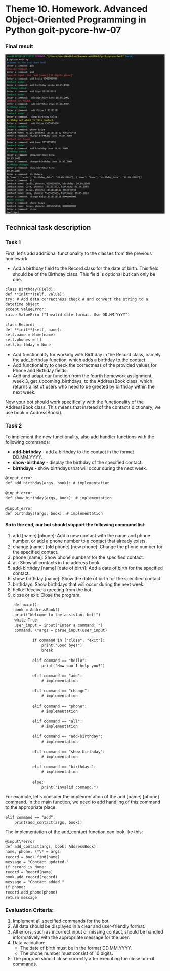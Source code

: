 # Theme 10. Homework. Advanced Object-Oriented Programming in Python goit-pycore-hw-07

### Final result

![screencapture](./assets/bot_work_example.jpg)

## Technical task description

### Task 1

First, let's add additional functionality to the classes from the previous homework:

- Add a birthday field to the Record class for the date of birth. This field should be of the Birthday class. This field is optional but can only be one.

```
class Birthday(Field):
def **init**(self, value):
try: # Add data correctness check # and convert the string to a datetime object
except ValueError:
raise ValueError("Invalid date format. Use DD.MM.YYYY")

class Record:
def **init**(self, name):
self.name = Name(name)
self.phones = []
self.birthday = None
```

- Add functionality for working with Birthday in the Record class, namely the add_birthday function, which adds a birthday to the contact.
- Add functionality to check the correctness of the provided values for Phone and Birthday fields.
- Add and adapt our function from the fourth homework assignment, week 3, get_upcoming_birthdays, to the AddressBook class, which returns a list of users who need to be greeted by birthday within the next week.

Now your bot should work specifically with the functionality of the AddressBook class. This means that instead of the contacts dictionary, we use book = AddressBook().

### Task 2

To implement the new functionality, also add handler functions with the following commands:

- **add-birthday** - add a birthday to the contact in the format DD.MM.YYYY.
- **show-birthday** - display the birthday of the specified contact.
- **birthdays** - show birthdays that will occur during the next week.

```
@input_error
def add_birthday(args, book): # implementation

@input_error
def show_birthday(args, book): # implementation

@input_error
def birthdays(args, book): # implementation
```

#### So in the end, our bot should support the following command list:

1.  add [name] [phone]: Add a new contact with the name and phone number, or add a phone number to a contact that already exists.
2.  change [name] [old phone] [new phone]: Change the phone number for the specified contact.
3.  phone [name]: Show phone numbers for the specified contact.
4.  all: Show all contacts in the address book.
5.  add-birthday [name] [date of birth]: Add a date of birth for the specified contact.
6.  show-birthday [name]: Show the date of birth for the specified contact.
7.  birthdays: Show birthdays that will occur during the next week.
8.  hello: Receive a greeting from the bot.
9.  close or exit: Close the program.

```
    def main():
    book = AddressBook()
    print("Welcome to the assistant bot!")
    while True:
    user_input = input("Enter a command: ")
    command, \*args = parse_input(user_input)

            if command in ["close", "exit"]:
                print("Good bye!")
                break

            elif command == "hello":
                print("How can I help you?")

            elif command == "add":
                # implementation

            elif command == "change":
                # implementation

            elif command == "phone":
                # implementation

            elif command == "all":
                # implementation

            elif command == "add-birthday":
                # implementation

            elif command == "show-birthday":
                # implementation

            elif command == "birthdays":
                # implementation

            else:
                print("Invalid command.")
```

For example, let's consider the implementation of the add [name] [phone] command. In the main function, we need to add handling of this command to the appropriate place:

```
elif command == "add":
    print(add_contact(args, book))
```

The implementation of the add_contact function can look like this:

```
@input\*error
def add_contact(args, book: AddressBook):
name, phone, \*\* = args
record = book.find(name)
message = "Contact updated."
if record is None:
record = Record(name)
book.add_record(record)
message = "Contact added."
if phone:
record.add_phone(phone)
return message
```

### Evaluation Criteria:

1. Implement all specified commands for the bot.
2. All data should be displayed in a clear and user-friendly format.
3. All errors, such as incorrect input or missing contact, should be handled informatively with the appropriate message for the user.
4. Data validation:
   - The date of birth must be in the format DD.MM.YYYY.
   - The phone number must consist of 10 digits.
5. The program should close correctly after executing the close or exit commands.
